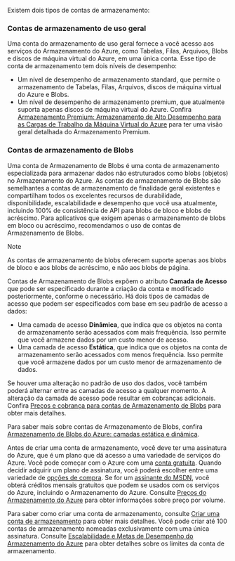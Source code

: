 Existem dois tipos de contas de armazenamento:

### Contas de armazenamento de uso geral
Uma conta do armazenamento de uso geral fornece a você acesso aos serviços do Armazenamento do Azure, como Tabelas, Filas, Arquivos, Blobs e discos de máquina virtual do Azure, em uma única conta. Esse tipo de conta de armazenamento tem dois níveis de desempenho:

* Um nível de desempenho de armazenamento standard, que permite o armazenamento de Tabelas, Filas, Arquivos, discos de máquina virtual do Azure e Blobs.
* Um nível de desempenho de armazenamento premium, que atualmente suporta apenas discos de máquina virtual do Azure. Confira [Armazenamento Premium: Armazenamento de Alto Desempenho para as Cargas de Trabalho da Máquina Virtual do Azure](../articles/storage/storage-premium-storage.md) para ter uma visão geral detalhada do Armazenamento Premium.

### Contas de armazenamento de Blobs
Uma conta de Armazenamento de Blobs é uma conta de armazenamento especializada para armazenar dados não estruturados como blobs (objetos) no Armazenamento do Azure. As contas de armazenamento de Blobs são semelhantes a contas de armazenamento de finalidade geral existentes e compartilham todos os excelentes recursos de durabilidade, disponibilidade, escalabilidade e desempenho que você usa atualmente, incluindo 100% de consistência de API para blobs de bloco e blobs de acréscimo. Para aplicativos que exigem apenas o armazenamento de blobs em bloco ou acréscimo, recomendamos o uso de contas de Armazenamento de Blobs.

> [!NOTE]
> As contas de armazenamento de blobs oferecem suporte apenas aos blobs de bloco e aos blobs de acréscimo, e não aos blobs de página.
> 
> 

Contas de Armazenamento de Blobs expõem o atributo **Camada de Acesso** que pode ser especificado durante a criação da conta e modificado posteriormente, conforme o necessário. Há dois tipos de camadas de acesso que podem ser especificados com base em seu padrão de acesso a dados:

* Uma camada de acesso **Dinâmica**, que indica que os objetos na conta de armazenamento serão acessados com mais frequência. Isso permite que você armazene dados por um custo menor de acesso.
* Uma camada de acesso **Estática**, que indica que os objetos na conta de armazenamento serão acessados com menos frequência. Isso permite que você armazene dados por um custo menor de armazenamento de dados.

Se houver uma alteração no padrão de uso dos dados, você também poderá alternar entre as camadas de acesso a qualquer momento. A alteração da camada de acesso pode resultar em cobranças adicionais. Confira [Preços e cobrança para contas de Armazenamento de Blobs](../articles/storage/storage-blob-storage-tiers.md#pricing-and-billing) para obter mais detalhes.

Para saber mais sobre contas de Armazenamento de Blobs, confira [Armazenamento de Blobs do Azure: camadas estática e dinâmica](../articles/storage/storage-blob-storage-tiers.md).

Antes de criar uma conta de armazenamento, você deve ter uma assinatura do Azure, que é um plano que dá acesso a uma variedade de serviços do Azure. Você pode começar com o Azure com uma [conta gratuita](https://azure.microsoft.com/pricing/free-trial/). Quando decidir adquirir um plano de assinatura, você poderá escolher entre uma variedade de [opções de compra](https://azure.microsoft.com/pricing/purchase-options/). Se for um [assinante do MSDN](https://azure.microsoft.com/pricing/member-offers/msdn-benefits-details/), você obterá créditos mensais gratuitos que podem se usados com os serviços do Azure, incluindo o Armazenamento do Azure. Consulte [Preços do Armazenamento do Azure](https://azure.microsoft.com/pricing/details/storage/) para obter informações sobre preço por volume.

Para saber como criar uma conta de armazenamento, consulte [Criar uma conta de armazenamento](../articles/storage/storage-create-storage-account.md#create-a-storage-account) para obter mais detalhes. Você pode criar até 100 contas de armazenamento nomeadas exclusivamente com uma única assinatura. Consulte [Escalabilidade e Metas de Desempenho do Armazenamento do Azure](../articles/storage/storage-scalability-targets.md) para obter detalhes sobre os limites da conta de armazenamento.

